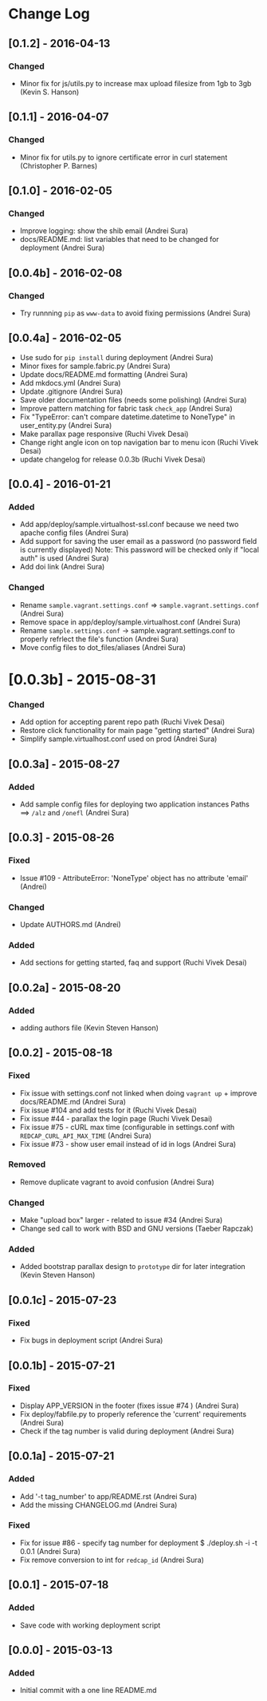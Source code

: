 # Change Log


## [0.1.2] - 2016-04-13

### Changed
 * Minor fix for js/utils.py to increase max upload filesize from 1gb to 3gb (Kevin S. Hanson)



## [0.1.1] - 2016-04-07

### Changed
 * Minor fix for utils.py to ignore certificate error in curl statement (Christopher P. Barnes)



## [0.1.0] - 2016-02-05

### Changed
 * Improve logging: show the shib email (Andrei Sura)
 * docs/README.md: list variables that need to be changed for deployment (Andrei Sura)



## [0.0.4b] - 2016-02-08

### Changed
* Try runnning `pip` as `www-data` to avoid fixing permissions (Andrei Sura)



## [0.0.4a] - 2016-02-05

 * Use sudo for `pip install` during deployment (Andrei Sura)
 * Minor fixes for sample.fabric.py (Andrei Sura)
 * Update docs/README.md formatting (Andrei Sura)
 * Add mkdocs.yml (Andrei Sura)
 * Update .gitignore (Andrei Sura)
 * Save older documentation files (needs some polishing) (Andrei Sura)
 * Improve pattern matching for fabric task `check_app` (Andrei Sura)
 * Fix "TypeError: can't compare datetime.datetime to NoneType" in user_entity.py (Andrei Sura)
 * Make parallax page responsive (Ruchi Vivek Desai)
 * Change right angle icon on top navigation bar to menu icon (Ruchi Vivek Desai)
 * update changelog for release 0.0.3b (Ruchi Vivek Desai)



## [0.0.4] - 2016-01-21

### Added
* Add app/deploy/sample.virtualhost-ssl.conf because we need two apache config files (Andrei Sura)
* Add support for saving the user email as a password (no password field is currently displayed)
    Note: This password will be checked only if "local auth" is used (Andrei Sura)
* Add doi link (Andrei Sura)

### Changed
* Rename `sample.vagrant.settings.conf` => `sample.vagrant.settings.conf` (Andrei Sura)
* Remove space in app/deploy/sample.virtualhost.conf (Andrei Sura)
* Rename `sample.settings.conf` -> sample.vagrant.settings.conf to properly refrlect the file's function (Andrei Sura)
* Move config files to dot_files/aliases (Andrei Sura)



# [0.0.3b] - 2015-08-31

### Changed
* Add option for accepting parent repo path (Ruchi Vivek Desai)
* Restore click functionality for main page "getting started" (Andrei Sura)
* Simplify sample.virtualhost.conf used on prod (Andrei Sura)


## [0.0.3a] - 2015-08-27

### Added
* Add sample config files for deploying two application instances
Paths ==> `/alz` and `/onefl` (Andrei Sura)

## [0.0.3] - 2015-08-26

### Fixed
* Issue #109 - AttributeError: 'NoneType' object has no attribute 'email' (Andrei)

### Changed
* Update AUTHORS.md (Andrei)

### Added
* Add sections for getting started, faq and support (Ruchi Vivek Desai)


## [0.0.2a] - 2015-08-20

### Added
 * adding authors file (Kevin Steven Hanson)

## [0.0.2] - 2015-08-18

### Fixed
* Fix issue with settings.conf not linked when doing `vagrant up` + improve docs/README.md (Andrei Sura)
* Fix issue #104 and add tests for it (Ruchi Vivek Desai)
* Fix issue #44 - parallax the login page (Ruchi Vivek Desai)
* Fix issue #75 - cURL max time (configurable in settings.conf with `REDCAP_CURL_API_MAX_TIME` (Andrei Sura)
* Fix issue #73 - show user email instead of id in logs  (Andrei Sura)

### Removed
* Remove duplicate vagrant to avoid confusion (Andrei Sura)

### Changed
* Make "upload box" larger - related to issue #34 (Andrei Sura)
* Change sed call to work with BSD and GNU versions (Taeber Rapczak)

### Added
* Added bootstrap parallax design to `prototype` dir for later integration (Kevin Steven Hanson)


## [0.0.1c] - 2015-07-23

### Fixed
* Fix bugs in deployment script (Andrei Sura)


## [0.0.1b] - 2015-07-21

### Fixed
* Display APP_VERSION in the footer (fixes issue #74 ) (Andrei Sura)
* Fix deploy/fabfile.py to properly reference the 'current' requirements (Andrei Sura)
* Check if the tag number is valid during deployment (Andrei Sura)


## [0.0.1a] - 2015-07-21

### Added
* Add '-t tag_number' to app/README.rst (Andrei Sura)
* Add the missing CHANGELOG.md (Andrei Sura)

### Fixed
* Fix for issue #86 - specify tag number for deployment $ ./deploy.sh -i -t 0.0.1 (Andrei Sura)
* Fix remove conversion to int for `redcap_id` (Andrei Sura)


## [0.0.1] - 2015-07-18

### Added
* Save code with working deployment script


## [0.0.0] - 2015-03-13
### Added
* Initial commit with a one line README.md
